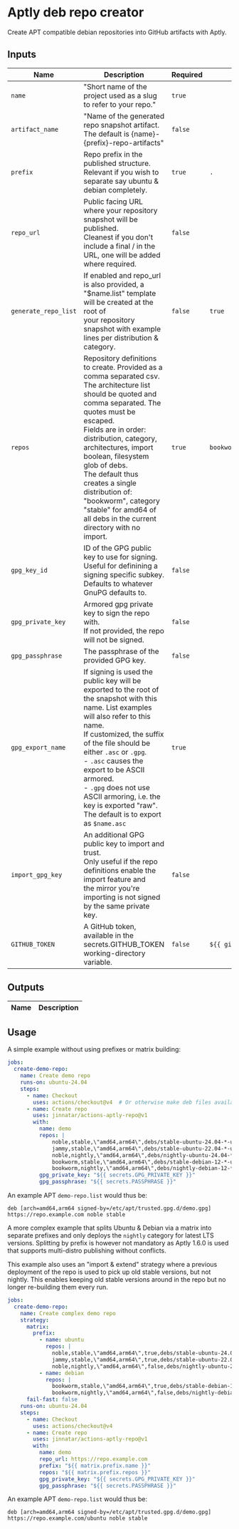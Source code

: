 # <!--name-->Aptly deb repo creator<!--/name-->
<!--description-->
Create APT compatible debian repositories into GitHub artifacts with Aptly.
<!--/description-->

## Inputs
<!--inputs-->
| Name                 | Description                                                                                                                                                                                                                                                                                                                                                                                                                          | Required | Default                                   |
|----------------------|--------------------------------------------------------------------------------------------------------------------------------------------------------------------------------------------------------------------------------------------------------------------------------------------------------------------------------------------------------------------------------------------------------------------------------------|----------|-------------------------------------------|
| `name`               | "Short name of the project used as a slug to refer to your repo."<br>                                                                                                                                                                                                                                                                                                                                                                | `true`   | ` `                                       |
| `artifact_name`      | "Name of the generated repo snapshot artifact. The default is {name}-{prefix}-repo-artifacts"<br>                                                                                                                                                                                                                                                                                                                                    | `false`  | ` `                                       |
| `prefix`             | Repo prefix in the published structure.<br>Relevant if you wish to separate say ubuntu & debian completely.<br>                                                                                                                                                                                                                                                                                                                      | `true`   | `.`                                       |
| `repo_url`           | Public facing URL where your repository snapshot will be published.<br>Cleanest if you don't include a final / in the URL, one will be added where required.<br>                                                                                                                                                                                                                                                                     | `false`  | ` `                                       |
| `generate_repo_list` | If enabled and repo_url is also provided, a "$name.list" template will be created at the root of<br>your repository snapshot with example lines per distribution & category.<br>                                                                                                                                                                                                                                                     | `false`  | `true`                                    |
| `repos`              | Repository definitions to create. Provided as a comma separated csv.<br>The architecture list should be quoted and comma separated. The quotes must be escaped.<br>Fields are in order:<br>distribution, category, architectures, import boolean, filesystem glob of debs.<br>The default thus creates a single distribution of:<br>"bookworm", category "stable" for amd64 of all debs in the current directory with no import.<br> | `true`   | `bookworm,stable,false,\"amd64\",./*.deb` |
| `gpg_key_id`         | ID of the GPG public key to use for signing.<br>Useful for definining a signing specific subkey.<br>Defaults to whatever GnuPG defaults to.<br>                                                                                                                                                                                                                                                                                      | `false`  | ` `                                       |
| `gpg_private_key`    | Armored gpg private key to sign the repo with.<br>If not provided, the repo will not be signed.<br>                                                                                                                                                                                                                                                                                                                                  | `false`  | ` `                                       |
| `gpg_passphrase`     | The passphrase of the provided GPG key.<br>                                                                                                                                                                                                                                                                                                                                                                                          | `false`  | ` `                                       |
| `gpg_export_name`    | If signing is used the public key will be exported to the root of<br>the snapshot with this name. List examples will also refer to this name.<br>If customized, the suffix of the file should be either `.asc` or `.gpg`.<br>- `.asc` causes the export to be ASCII armored.<br>- `.gpg` does not use ASCII armoring, i.e. the key is exported "raw".<br>The default is to export as `$name.asc`<br>                                 | `true`   | ` `                                       |
| `import_gpg_key`     | An additional GPG public key to import and trust.<br>Only useful if the repo definitions enable the import feature and<br>the mirror you're importing is not signed by the same private key.<br>                                                                                                                                                                                                                                     | `false`  | ` `                                       |
| `GITHUB_TOKEN`       | A GitHub token, available in the secrets.GITHUB_TOKEN working-directory variable.<br>                                                                                                                                                                                                                                                                                                                                                | `false`  | `${{ github.token }}`                     |
<!--/inputs-->

## Outputs
<!--outputs-->
| Name | Description |
|------|-------------|
<!--/outputs-->

## Usage
<!--usage action="org/repo" version="v1"-->

A simple example without using prefixes or matrix building:

```yaml
jobs:
  create-demo-repo:
    name: Create demo repo
    runs-on: ubuntu-24.04
    steps:
      - name: Checkout
        uses: actions/checkout@v4  # Or otherwise make deb files available, say from an earlier build step's artifacts.
      - name: Create repo
        uses: jinnatar/actions-aptly-repo@v1
        with:
          name: demo
          repos: |
              noble,stable,\"amd64,arm64\",debs/stable-ubuntu-24.04-*-unknown-linux-gnu/*.deb
              jammy,stable,\"amd64,arm64\",debs/stable-ubuntu-22.04-*-unknown-linux-gnu/*.deb
              noble,nightly,\"amd64,arm64\",debs/nightly-ubuntu-24.04-*-unknown-linux-gnu/*.deb
              bookworm,stable,\"amd64,arm64\",debs/stable-debian-12-*-unknown-linux-gnu/*.deb
              bookworm,nightly,\"amd64,arm64\",debs/nightly-debian-12-*-unknown-linux-gnu/*.deb
          gpg_private_key: "${{ secrets.GPG_PRIVATE_KEY }}"
          gpg_passphrase: "${{ secrets.PASSPHRASE }}"
```

An example APT `demo-repo.list` would thus be:
```
deb [arch=amd64,arm64 signed-by=/etc/apt/trusted.gpg.d/demo.gpg] https://repo.example.com noble stable
```

A more complex example that splits Ubuntu & Debian via a matrix into separate prefixes
and only deploys the `nightly` category for latest LTS versions. Splitting by prefix is however not mandatory
as Aptly 1.6.0 is used that supports multi-distro publishing without conflicts.

This example also uses an "import & extend" strategy where a previous
deployment of the repo is used to pick up old stable versions, but not nightly.
This enables keeping old stable versions around in the repo but no longer re-building them every run.
```yaml
jobs:
  create-demo-repo:
    name: Create complex demo repo
    strategy:
      matrix:
        prefix:
          - name: ubuntu
            repos: |
              noble,stable,\"amd64,arm64\",true,debs/stable-ubuntu-24.04-*-unknown-linux-gnu/*.deb
              jammy,stable,\"amd64,arm64\",true,debs/stable-ubuntu-22.04-*-unknown-linux-gnu/*.deb
              noble,nightly,\"amd64,arm64\",false,debs/nightly-ubuntu-24.04-*-unknown-linux-gnu/*.deb
          - name: debian
            repos: |
              bookworm,stable,\"amd64,arm64\",true,debs/stable-debian-12-*-unknown-linux-gnu/*.deb
              bookworm,nightly,\"amd64,arm64\",false,debs/nightly-debian-12-*-unknown-linux-gnu/*.deb
      fail-fast: false
    runs-on: ubuntu-24.04
    steps:
      - name: Checkout
        uses: actions/checkout@v4
      - name: Create repo
        uses: jinnatar/actions-aptly-repo@v1
        with:
          name: demo
          repo_url: https://repo.example.com
          prefix: "${{ matrix.prefix.name }}"
          repos: "${{ matrix.prefix.repos }}"
          gpg_private_key: "${{ secrets.GPG_PRIVATE_KEY }}"
          gpg_passphrase: "${{ secrets.PASSPHRASE }}"
```

An example APT `demo-repo.list` would thus be:
```
deb [arch=amd64,arm64 signed-by=/etc/apt/trusted.gpg.d/demo.gpg] https://repo.example.com/ubuntu noble stable
```

<!--/usage-->
